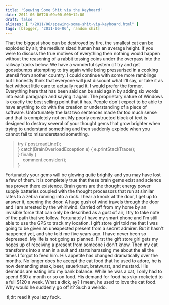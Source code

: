 ```yaml
---
title: 'Spewing Some Shit via the Keyboard'
date: 2011-06-06T20:09:00.000+12:00
draft: false
aliases: [ "/2011/06/spewing-some-shit-via-keyboard.html" ]
tags: [blogger, "2011-06-06", random shit]
---
```


That the biggest shoe can be destroyed by fire, the smallest cat can be exploded by air, the medium sized human has an average height. If you were to discuss the true motives of everything then nothing would happen without the reasoning of a rabbit tossing coins under the overpass into the railway tracks below. We have a wonderful system of try and get goosebumps attempting to try again while being pressurised in a cooking utensil from another country. I could continue with some more ramblings but I honestly think that everyone will just discount what I'll say, or take it as fact without little care to actually read it. I would prefer the former. Everything here that has been said can be said again by adding six words into each paragraph and saying it again. The proprietary nature of Windows is exactly the best selling point that it has. People don't expect to be able to have anything to do with the creation or understanding of a piece of software. Unfortunately the last two sentences made far too much sense and that is completely not on. My poorly constructed block of text is designed to destroy several of your thought gems that grow brighter when trying to understand something and then suddenly explode when you cannot fail to misunderstand something.

  

> try { post.readLine();  
> } catch(BrainOverloadException e) { e.printStackTrace();  
> } finally {  
>     comment.consider();  
> }

Fortunately your gems will be glowing quite brightly and you may have lost a few of them. It is completely true that these brain gems exist and science has proven there existence. Brain gems are the thought energy power supply batteries coupled with the thought processors that run at similar rates to a zebra running into a rock. I hear a knock at the door, I get up to answer it, opening the door. A huge gush of wind travels through the door and I am arrested by the whirlwind. Carried off from my home by an invisible force that can only be described as a gust of air, I try to take note of the path that we follow. Fortunately I have my smart phone and I'm still able to use the GPS to track my location. I gift store girl told me that I was going to be given an unexpected present from a secret admirer. But it hasn't happened yet, and she told me five years ago. I have never been so depressed. My life is not going as planned. First the gift store girl gets my hopes up of receiving a present from someone i don't know. Then my cat transforms into a man in a suit and starts harassing me about the all the times I forgot to feed him. His appetite has changed dramatically over the months. No longer does he accept the cat food that he used to adore, he is now demanding steak, beer, sauerkraut, bratwurst, and mustard. His demands are eating into my bank balance. While he was a cat, I only had to spend $30 a month or so on food. His demand for food has sky-rocketed to a full $120 a week. What a dick, ay? I mean, he used to love the cat food. Why would he suddenly go off it? Such a weirdo.

  

 tl;dr: read it you lazy fuck.
